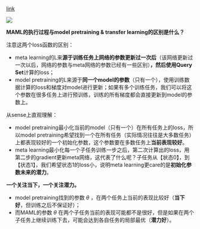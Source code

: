 [link](https://zhuanlan.zhihu.com/p/136975128)

<img src="https://pic1.zhimg.com/v2-eda1034966a79b9f1c30dc6527b57830_r.jpg"  />

**MAML的执行过程与model pretraining & transfer learning的区别是什么？**

注意这两个loss函数的区别：

- meta learning的L来**源于训练任务上网络的参数更新过一次后**（该网络更新过一次以后，网络的参数与meta网络的参数已经有一些区别）**，然后使用Query Set**计算的loss；
- model pretraining的L来源于**同一个model的参数**（只有一个），使用训练数据计算的loss和梯度对model进行更新；如果有多个训练任务，我们可以将这个参数在很多任务上进行预训练，训练的所有梯度都会直接更新到model的参数上。

从sense上直观理解：

- model pretraining最小化当前的model（只有一个）在所有任务上的loss，所以model pretraining希望找到一个在所有任务（实际情况往往是大多数任务）上都表现较好的一个初始化参数，这个参数要在多数任务上**当前表现较好**。
- meta learning最小化每一个子任务训练一步之后，第二次计算出的loss，用第二步的gradient更新meta网络，这代表了什么呢？子任务从【状态0】，到【状态1】，我们希望状态1的loss小，说明meta learning更care的是**初始化参数未来的潜力**。

**一个关注当下，一个关注潜力。**

- model pretraining找到的参数 $\theta$ ，在两个任务上当前的表现比较好（**当下好**，但训练之后不保证好）；
- 而MAML的参数 $\theta$  在两个子任务当前的表现可能都不是很好，但是如果在两个子任务上继续训练下去，可能会达到各自任务的局部最优（**潜力好**）。